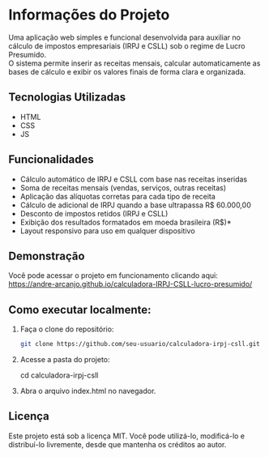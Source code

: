 # Informações do Projeto

Uma aplicação web simples e funcional desenvolvida para auxiliar no cálculo de impostos empresariais (IRPJ e CSLL) sob o regime de Lucro Presumido.  
O sistema permite inserir as receitas mensais, calcular automaticamente as bases de cálculo e exibir os valores finais de forma clara e organizada.

## Tecnologias Utilizadas

- HTML
- CSS
- JS

## Funcionalidades

-  Cálculo automático de IRPJ e CSLL com base nas receitas inseridas  
-  Soma de receitas mensais (vendas, serviços, outras receitas)  
-  Aplicação das alíquotas corretas para cada tipo de receita  
-  Cálculo de adicional de IRPJ quando a base ultrapassa R$ 60.000,00  
-  Desconto de impostos retidos (IRPJ e CSLL)  
-  Exibição dos resultados formatados em moeda brasileira (R$)* 
-  Layout responsivo para uso em qualquer dispositivo

## Demonstração

Você pode acessar o projeto em funcionamento clicando aqui:
https://andre-arcanjo.github.io/calculadora-IRPJ-CSLL-lucro-presumido/

## Como executar localmente:

1. Faça o clone do repositório:
   ```bash
   git clone https://github.com/seu-usuario/calculadora-irpj-csll.git

2. Acesse a pasta do projeto:

   cd calculadora-irpj-csll

3. Abra o arquivo index.html no navegador.

## Licença

Este projeto está sob a licença MIT.
Você pode utilizá-lo, modificá-lo e distribuí-lo livremente, desde que mantenha os créditos ao autor.
   